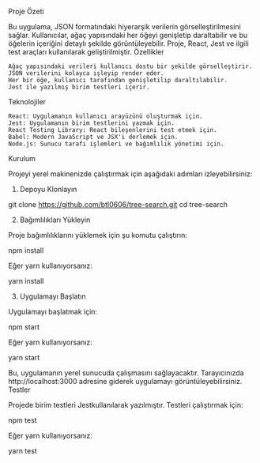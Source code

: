 Proje Özeti

Bu uygulama, JSON formatındaki hiyerarşik verilerin görselleştirilmesini sağlar. Kullanıcılar, ağaç yapısındaki her öğeyi genişletip daraltabilir ve bu öğelerin içeriğini detaylı şekilde görüntüleyebilir. Proje, React, Jest ve ilgili test araçları kullanılarak geliştirilmiştir.
Özellikler

    Ağaç yapısındaki verileri kullanıcı dostu bir şekilde görselleştirir.
    JSON verilerini kolayca işleyip render eder.
    Her bir öğe, kullanıcı tarafından genişletilip daraltılabilir.
    Jest ile yazılmış birim testleri içerir.

Teknolojiler

    React: Uygulamanın kullanıcı arayüzünü oluşturmak için.
    Jest: Uygulamanın birim testlerini yazmak için.
    React Testing Library: React bileşenlerini test etmek için.
    Babel: Modern JavaScript ve JSX'i derlemek için.
    Node.js: Sunucu tarafı işlemleri ve bağımlılık yönetimi için.

Kurulum

Projeyi yerel makinenizde çalıştırmak için aşağıdaki adımları izleyebilirsiniz:
1. Depoyu Klonlayın

git clone https://github.com/btl0606/tree-search.git
cd tree-search

2. Bağımlılıkları Yükleyin

Proje bağımlılıklarını yüklemek için şu komutu çalıştırın:

npm install

Eğer yarn kullanıyorsanız:

yarn install

3. Uygulamayı Başlatın

Uygulamayı başlatmak için:

npm start

Eğer yarn kullanıyorsanız:

yarn start

Bu, uygulamanın yerel sunucuda çalışmasını sağlayacaktır. Tarayıcınızda http://localhost:3000 adresine giderek uygulamayı görüntüleyebilirsiniz.
Testler

Projede birim testleri Jestkullanılarak yazılmıştır. Testleri çalıştırmak için:

npm test

Eğer yarn kullanıyorsanız:

yarn test